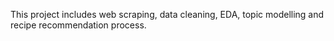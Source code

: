 This project includes web scraping, data cleaning, EDA, topic modelling and recipe recommendation process.
